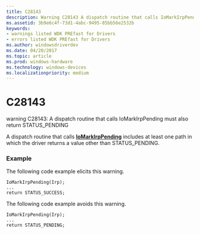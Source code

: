 ```yaml
---
title: C28143
description: Warning C28143 A dispatch routine that calls IoMarkIrpPending must also return STATUS_PENDING.
ms.assetid: 3b9e6c4f-73d1-4abc-9495-85bb56e2532b
keywords:
- warnings listed WDK PREfast for Drivers
- errors listed WDK PREfast for Drivers
ms.author: windowsdriverdev
ms.date: 04/20/2017
ms.topic: article
ms.prod: windows-hardware
ms.technology: windows-devices
ms.localizationpriority: medium
---
```


# C28143


warning C28143: A dispatch routine that calls IoMarkIrpPending must also return STATUS\_PENDING

A dispatch routine that calls [**IoMarkIrpPending**](https://msdn.microsoft.com/library/windows/hardware/ff549422) includes at least one path in which the driver returns a value other than STATUS\_PENDING.

### <span id="example"></span><span id="EXAMPLE"></span>Example

The following code example elicits this warning.

```
IoMarkIrpPending(Irp);
...
return STATUS_SUCCESS;
```

The following code example avoids this warning.

```
IoMarkIrpPending(Irp);
...
return STATUS_PENDING;
```

 

 





